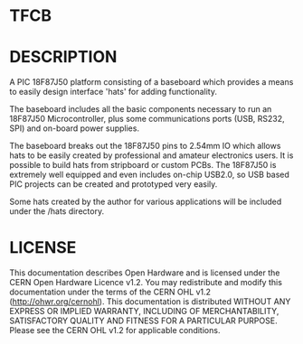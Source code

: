 # TFCB


# DESCRIPTION

A PIC 18F87J50 platform consisting of a baseboard which provides a means to easily design interface 'hats' for adding functionality.  

The baseboard includes all the basic components necessary to run an 18F87J50 Microcontroller, plus some communications ports (USB, RS232, SPI) and on-board power supplies.

The baseboard breaks out the 18F87J50 pins to 2.54mm IO which allows hats to be easily created by professional and amateur electronics users.  It is possible to build hats from stripboard or custom PCBs.  The 18F87J50 is extremely well equipped and even includes on-chip USB2.0, so USB based PIC projects can be created and prototyped very easily.

Some hats created by the author for various applications will be included under the /hats directory.

# LICENSE

This documentation describes Open Hardware and is licensed under the CERN Open Hardware Licence v1.2. You may redistribute and modify this documentation under the terms of the CERN OHL v1.2 (http://ohwr.org/cernohl). This documentation is distributed WITHOUT ANY EXPRESS OR IMPLIED WARRANTY, INCLUDING OF MERCHANTABILITY, SATISFACTORY QUALITY AND FITNESS FOR A PARTICULAR PURPOSE.  Please see the CERN OHL v1.2 for applicable conditions.
